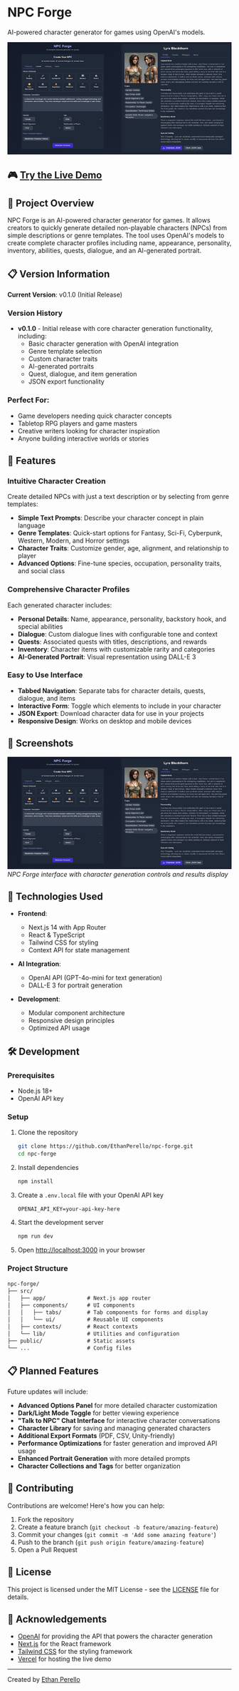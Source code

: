 # NPC Forge

AI-powered character generator for games using OpenAI's models.

![NPC Forge Preview](images/npc-forge.png)

## 🎮 [Try the Live Demo](https://npc-forge.vercel.app)

## 🎯 Project Overview

NPC Forge is an AI-powered character generator for games. It allows creators to quickly generate detailed non-playable characters (NPCs) from simple descriptions or genre templates. The tool uses OpenAI's models to create complete character profiles including name, appearance, personality, inventory, abilities, quests, dialogue, and an AI-generated portrait.

## 📋 Version Information

**Current Version**: v0.1.0 (Initial Release)

### Version History
- **v0.1.0** - Initial release with core character generation functionality, including:
  - Basic character generation with OpenAI integration
  - Genre template selection
  - Custom character traits
  - AI-generated portraits
  - Quest, dialogue, and item generation
  - JSON export functionality

### Perfect For:
- Game developers needing quick character concepts
- Tabletop RPG players and game masters
- Creative writers looking for character inspiration
- Anyone building interactive worlds or stories

## 🚀 Features

### Intuitive Character Creation
Create detailed NPCs with just a text description or by selecting from genre templates:

- **Simple Text Prompts**: Describe your character concept in plain language
- **Genre Templates**: Quick-start options for Fantasy, Sci-Fi, Cyberpunk, Western, Modern, and Horror settings
- **Character Traits**: Customize gender, age, alignment, and relationship to player
- **Advanced Options**: Fine-tune species, occupation, personality traits, and social class

### Comprehensive Character Profiles
Each generated character includes:

- **Personal Details**: Name, appearance, personality, backstory hook, and special abilities
- **Dialogue**: Custom dialogue lines with configurable tone and context
- **Quests**: Associated quests with titles, descriptions, and rewards
- **Inventory**: Character items with customizable rarity and categories
- **AI-Generated Portrait**: Visual representation using DALL-E 3

### Easy to Use Interface
- **Tabbed Navigation**: Separate tabs for character details, quests, dialogue, and items
- **Interactive Form**: Toggle which elements to include in your character
- **JSON Export**: Download character data for use in your projects
- **Responsive Design**: Works on desktop and mobile devices

## 📸 Screenshots

![NPC Forge Interface](images/npc-forge.png)
*NPC Forge interface with character generation controls and results display*

## 🔧 Technologies Used

- **Frontend**: 
  - Next.js 14 with App Router
  - React & TypeScript
  - Tailwind CSS for styling
  - Context API for state management

- **AI Integration**:
  - OpenAI API (GPT-4o-mini for text generation)
  - DALL-E 3 for portrait generation

- **Development**:
  - Modular component architecture
  - Responsive design principles
  - Optimized API usage

## 🛠️ Development

### Prerequisites
- Node.js 18+
- OpenAI API key

### Setup
1. Clone the repository
   ```bash
   git clone https://github.com/EthanPerello/npc-forge.git
   cd npc-forge
   ```

2. Install dependencies
   ```bash
   npm install
   ```

3. Create a `.env.local` file with your OpenAI API key
   ```
   OPENAI_API_KEY=your-api-key-here
   ```

4. Start the development server
   ```bash
   npm run dev
   ```

5. Open [http://localhost:3000](http://localhost:3000) in your browser

### Project Structure
```
npc-forge/
├── src/
│   ├── app/             # Next.js app router
│   ├── components/      # UI components
│   │   ├── tabs/        # Tab components for forms and display
│   │   └── ui/          # Reusable UI components
│   ├── contexts/        # React contexts
│   └── lib/             # Utilities and configuration
├── public/              # Static assets
└── ...                  # Config files
```

## 📋 Planned Features

Future updates will include:

- **Advanced Options Panel** for more detailed character customization
- **Dark/Light Mode Toggle** for better viewing experience
- **"Talk to NPC" Chat Interface** for interactive character conversations
- **Character Library** for saving and managing generated characters
- **Additional Export Formats** (PDF, CSV, Unity-friendly)
- **Performance Optimizations** for faster generation and improved API usage
- **Enhanced Portrait Generation** with more detailed prompts
- **Character Collections and Tags** for better organization

## 🤝 Contributing

Contributions are welcome! Here's how you can help:

1. Fork the repository
2. Create a feature branch (`git checkout -b feature/amazing-feature`)
3. Commit your changes (`git commit -m 'Add some amazing feature'`)
4. Push to the branch (`git push origin feature/amazing-feature`)
5. Open a Pull Request

## 📄 License

This project is licensed under the MIT License - see the [LICENSE](LICENSE) file for details.

## 🙏 Acknowledgements

- [OpenAI](https://openai.com) for providing the API that powers the character generation
- [Next.js](https://nextjs.org) for the React framework
- [Tailwind CSS](https://tailwindcss.com) for the styling framework
- [Vercel](https://vercel.com) for hosting the live demo

---

Created by [Ethan Perello](https://github.com/EthanPerello)